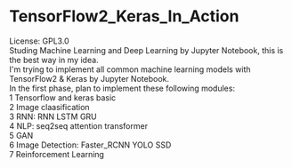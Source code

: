 # TensorFlow2_Keras_In_Action  
License: GPL3.0  
Studing Machine Learning and Deep Learning by Jupyter Notebook, this is the best way in my idea.  
I'm trying to implement all common machine learning models with TensorFlow2 & Keras by Jupyter Notebook.  
In the first phase, plan to implement these following modules:  
1 Tensorflow and keras basic  
2 Image claasification  
3 RNN: RNN LSTM GRU  
4 NLP: seq2seq attention transformer  
5 GAN  
6 Image Detection: Faster_RCNN YOLO SSD  
7 Reinforcement Learning  
